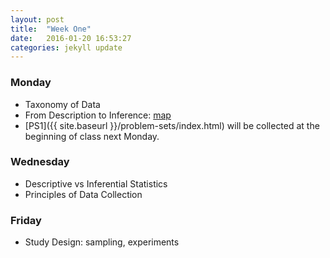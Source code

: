 ```yaml
---
layout: post
title:  "Week One"
date:   2016-01-20 16:53:27
categories: jekyll update
---
```


### Monday
- Taxonomy of Data
- From Description to Inference: [map](http://andrewpbray.github.io/math-141/assets/week-01/kidney_slides.pdf)
- [PS1]({{ site.baseurl }}/problem-sets/index.html) will be collected at the beginning of class next Monday.


### Wednesday
- Descriptive vs Inferential Statistics
- Principles of Data Collection

### Friday
- Study Design: sampling, experiments